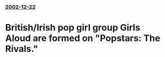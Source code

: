 ### [2002-12-22](/news/2002/12/22/index.md)

# British/Irish pop girl group Girls Aloud are formed on "Popstars: The Rivals."



